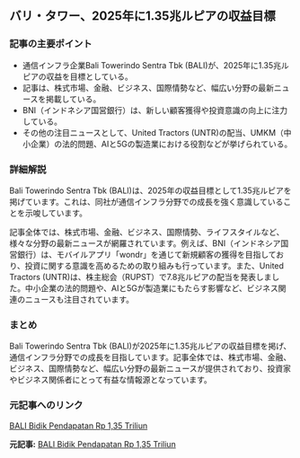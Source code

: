 ## バリ・タワー、2025年に1.35兆ルピアの収益目標

### 記事の主要ポイント

* 通信インフラ企業Bali Towerindo Sentra Tbk (BALI)が、2025年に1.35兆ルピアの収益を目標としている。
* 記事は、株式市場、金融、ビジネス、国際情勢など、幅広い分野の最新ニュースを掲載している。
* BNI（インドネシア国営銀行）は、新しい顧客獲得や投資意識の向上に注力している。
* その他の注目ニュースとして、United Tractors (UNTR)の配当、UMKM（中小企業）の法的問題、AIと5Gの製造業における役割などが挙げられている。

### 詳細解説

Bali Towerindo Sentra Tbk (BALI)は、2025年の収益目標として1.35兆ルピアを掲げています。これは、同社が通信インフラ分野での成長を強く意識していることを示唆しています。

記事全体では、株式市場、金融、ビジネス、国際情勢、ライフスタイルなど、様々な分野の最新ニュースが網羅されています。例えば、BNI（インドネシア国営銀行）は、モバイルアプリ「wondr」を通じて新規顧客の獲得を目指しており、投資に関する意識を高めるための取り組みも行っています。また、United Tractors (UNTR)は、株主総会（RUPST）で7.8兆ルピアの配当を発表しました。中小企業の法的問題や、AIと5Gが製造業にもたらす影響など、ビジネス関連のニュースも注目されています。

### まとめ

Bali Towerindo Sentra Tbk (BALI)が2025年に1.35兆ルピアの収益目標を掲げ、通信インフラ分野での成長を目指しています。記事全体では、株式市場、金融、ビジネス、国際情勢など、幅広い分野の最新ニュースが提供されており、投資家やビジネス関係者にとって有益な情報源となっています。

### 元記事へのリンク

[BALI Bidik Pendapatan Rp 1,35 Triliun](https://investor.id/market/346767/bali-bidik-pendapatan-rp-135-triliun)


**元記事:** [BALI Bidik Pendapatan Rp 1,35 Triliun](https://investor.id/market/395806/bali-bidik-pendapatan-rp-135-triliun)